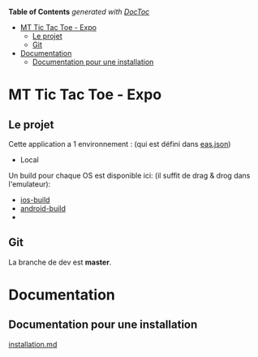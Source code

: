 <!-- START doctoc generated TOC please keep comment here to allow auto update -->
<!-- DON'T EDIT THIS SECTION, INSTEAD RE-RUN doctoc TO UPDATE -->
**Table of Contents**  *generated with [DocToc](https://github.com/thlorenz/doctoc)*

- [MT Tic Tac Toe - Expo](#mt-tic-tac-toe---expo)
  - [Le projet](#le-projet)
  - [Git](#git)
- [Documentation](#documentation)
  - [Documentation pour une installation](#documentation-pour-une-installation)

<!-- END doctoc generated TOC please keep comment here to allow auto update -->

# MT Tic Tac Toe - Expo

## Le projet

Cette application a 1 environnement : (qui est défini dans [eas.json](./eas.json))

- Local

Un build pour chaque OS est disponible ici: (il suffit de drag & drog dans l'emulateur):
- [ios-build](https://drive.google.com/file/d/1NOjRyfSbJIBQcO6Ro75OUc6UuEinUFMa/view?usp=share_link)
- [android-build](https://drive.google.com/file/d/1cwRrheEJ8C6ObPbXlx0BdQ-UhD_fUU5s/view?usp=share_link)
- 
## Git

La branche de dev est **master**.

# Documentation

## Documentation pour une installation

[installation.md](./documentation/INSTALL.md)
